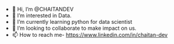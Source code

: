 - 👋 Hi, I’m @CHAITANDEV
- 👀 I’m interested in Data. 
- 🌱 I’m currently learning python for data scientist
- 💞️ I’m looking to collaborate to make impact on us.
- 📫 How to reach me- https://www.linkedin.com/in/chaitan-dev

<!---
CHAITANDEV/CHAITANDEV is a ✨ special ✨ repository because its `README.md` (this file) appears on your GitHub profile.
You can click the Preview link to take a look at your changes.
--->

